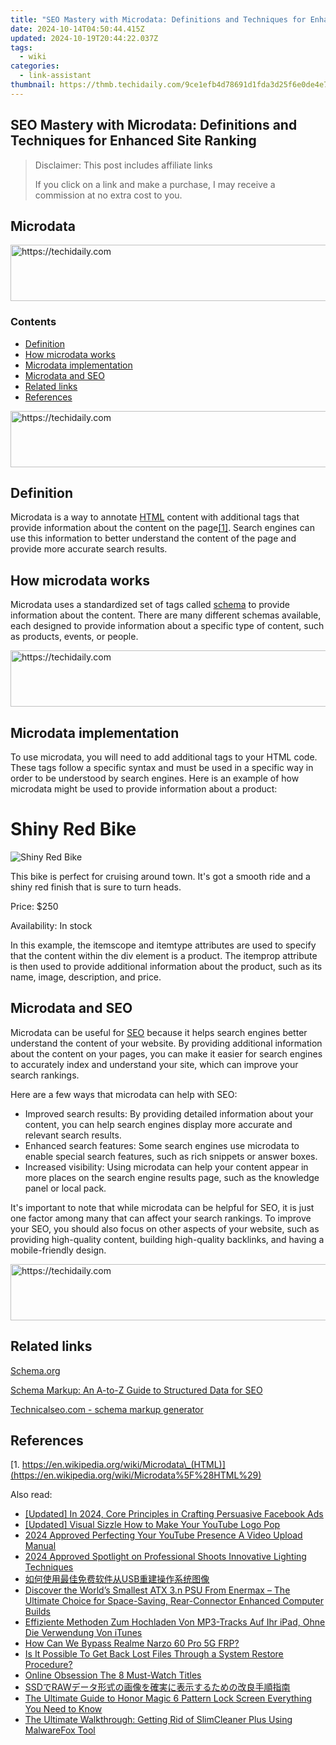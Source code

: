 ```yaml
---
title: "SEO Mastery with Microdata: Definitions and Techniques for Enhanced Site Ranking"
date: 2024-10-14T04:50:44.415Z
updated: 2024-10-19T20:44:22.037Z
tags:
  - wiki
categories:
  - link-assistant
thumbnail: https://thmb.techidaily.com/9ce1efb4d78691d1fda3d25f6e0de4e7036d8fbbf749d1e5f5caf96b519e32e1.png
---
```


## SEO Mastery with Microdata: Definitions and Techniques for Enhanced Site Ranking

>  Disclaimer: This post includes affiliate links
>
>  If you click on a link and make a purchase, I may receive a commission at no extra cost to you.
>

## Microdata

<!-- affiliate ads begin -->
<a href="https://appsumo.8odi.net/c/5597632/2151855/7443" target="_top" id="2151855">
  <img src="//a.impactradius-go.com/display-ad/7443-2151855" border="0" alt="https://techidaily.com" width="728" height="90"/>
</a>
<img height="0" width="0" src="https://appsumo.8odi.net/i/5597632/2151855/7443" style="position:absolute;visibility:hidden;" border="0" />
<!-- affiliate ads end -->

### Contents

* [Definition](https://tools.techidaily.com/link-assistant/products/)
* [How microdata works](https://tools.techidaily.com/link-assistant/products/)
* [Microdata implementation](https://tools.techidaily.com/link-assistant/products/)
* [Microdata and SEO](https://tools.techidaily.com/link-assistant/products/)
* [Related links](https://tools.techidaily.com/link-assistant/products/)
* [References](https://tools.techidaily.com/link-assistant/products/)

<!-- affiliate ads begin -->
<a href="https://appsumo.8odi.net/c/5597632/2105860/7443" target="_top" id="2105860">
  <img src="//a.impactradius-go.com/display-ad/7443-2105860" border="0" alt="https://techidaily.com" width="728" height="90"/>
</a>
<img height="0" width="0" src="https://appsumo.8odi.net/i/5597632/2105860/7443" style="position:absolute;visibility:hidden;" border="0" />
<!-- affiliate ads end -->

## Definition

Microdata is a way to annotate [HTML](https://tools.techidaily.com/link-assistant/products/) content with additional tags that provide information about the content on the page[\[1\]](https://tools.techidaily.com/link-assistant/products/). Search engines can use this information to better understand the content of the page and provide more accurate search results.

## How microdata works

Microdata uses a standardized set of tags called [schema](https://schema.org/) to provide information about the content. There are many different schemas available, each designed to provide information about a specific type of content, such as products, events, or people.

<!-- affiliate ads begin -->
<a href="https://appsumo.8odi.net/c/5597632/2082530/7443" target="_top" id="2082530">
  <img src="//a.impactradius-go.com/display-ad/7443-2082530" border="0" alt="https://techidaily.com" width="728" height="90"/>
</a>
<img height="0" width="0" src="https://appsumo.8odi.net/i/5597632/2082530/7443" style="position:absolute;visibility:hidden;" border="0" />
<!-- affiliate ads end -->

## Microdata implementation

To use microdata, you will need to add additional tags to your HTML code. These tags follow a specific syntax and must be used in a specific way in order to be understood by search engines. Here is an example of how microdata might be used to provide information about a product:

<div itemscope itemtype="http://schema.org/Product">

 <h1 itemprop="name">Shiny Red Bike</h1>

 <img src="red-bike.jpg" alt="Shiny Red Bike" itemprop="image" />

 <p itemprop="description">This bike is perfect for cruising around town. It's got a smooth ride and a shiny red finish that is sure to turn heads.</p>

 <div itemprop="offers" itemscope itemtype="http://schema.org/Offer">

 <p>Price: $<span itemprop="price">250</span></p>

 <p>Availability: <span itemprop="availability">In stock</span></p>

 </div>

</div>

In this example, the itemscope and itemtype attributes are used to specify that the content within the div element is a product. The itemprop attribute is then used to provide additional information about the product, such as its name, image, description, and price.

## Microdata and SEO

Microdata can be useful for [SEO](https://tools.techidaily.com/link-assistant/products/) because it helps search engines better understand the content of your website. By providing additional information about the content on your pages, you can make it easier for search engines to accurately index and understand your site, which can improve your search rankings.

Here are a few ways that microdata can help with SEO:

* Improved search results: By providing detailed information about your content, you can help search engines display more accurate and relevant search results.
* Enhanced search features: Some search engines use microdata to enable special search features, such as rich snippets or answer boxes.
* Increased visibility: Using microdata can help your content appear in more places on the search engine results page, such as the knowledge panel or local pack.

It's important to note that while microdata can be helpful for SEO, it is just one factor among many that can affect your search rankings. To improve your SEO, you should also focus on other aspects of your website, such as providing high-quality content, building high-quality backlinks, and having a mobile-friendly design.

<!-- affiliate ads begin -->
<a href="https://jalbum-affiliate-program.sjv.io/c/5597632/1838960/17916" target="_top" id="1838960">
  <img src="//a.impactradius-go.com/display-ad/17916-1838960" border="0" alt="https://techidaily.com" width="728" height="90"/>
</a>
<img height="0" width="0" src="https://jalbum-affiliate-program.sjv.io/i/5597632/1838960/17916" style="position:absolute;visibility:hidden;" border="0" />
<!-- affiliate ads end -->

## Related links

[Schema.org](https://schema.org/)

[Schema Markup: An A-to-Z Guide to Structured Data for SEO](https://tools.techidaily.com/link-assistant/products/)

[Technicalseo.com - schema markup generator](https://technicalseo.com/tools/schema-markup-generator/)

## References

[1. https://en.wikipedia.org/wiki/Microdata\_(HTML)](https://en.wikipedia.org/wiki/Microdata%5F%28HTML%29)

<ins class="adsbygoogle"
     style="display:block"
     data-ad-format="autorelaxed"
     data-ad-client="ca-pub-7571918770474297"
     data-ad-slot="1223367746"></ins>

<ins class="adsbygoogle"
     style="display:block"
     data-ad-client="ca-pub-7571918770474297"
     data-ad-slot="8358498916"
     data-ad-format="auto"
     data-full-width-responsive="true"></ins>

<span class="atpl-alsoreadstyle">Also read:</span>
<div><ul>
<li><a href="https://facebook-videos.techidaily.com/updated-in-2024-core-principles-in-crafting-persuasive-facebook-ads/"><u>[Updated] In 2024, Core Principles in Crafting Persuasive Facebook Ads</u></a></li>
<li><a href="https://youtube-blog.techidaily.com/ed-visual-sizzle-how-to-make-your-youtube-logo-pop/"><u>[Updated] Visual Sizzle How to Make Your YouTube Logo Pop</u></a></li>
<li><a href="https://youtube-help.techidaily.com/2024-approved-perfecting-your-youtube-presence-a-video-upload-manual/"><u>2024 Approved Perfecting Your YouTube Presence A Video Upload Manual</u></a></li>
<li><a href="https://extra-approaches.techidaily.com/2024-approved-spotlight-on-professional-shoots-innovative-lighting-techniques/"><u>2024 Approved Spotlight on Professional Shoots Innovative Lighting Techniques</u></a></li>
<li><a href="https://win-docs.techidaily.com/1728466865433-usb/"><u>如何使用最佳免费软件从USB重建操作系统图像</u></a></li>
<li><a href="https://hardware-reviews.techidaily.com/discover-the-worlds-smallest-atx-3n-psu-from-enermax-the-ultimate-choice-for-space-saving-rear-connector-enhanced-computer-builds/"><u>Discover the World’s Smallest ATX 3.n PSU From Enermax – The Ultimate Choice for Space-Saving, Rear-Connector Enhanced Computer Builds</u></a></li>
<li><a href="https://win-docs.techidaily.com/effiziente-methoden-zum-hochladen-von-mp3-tracks-auf-ihr-ipad-ohne-die-verwendung-von-itunes/"><u>Effiziente Methoden Zum Hochladen Von MP3-Tracks Auf Ihr iPad, Ohne Die Verwendung Von iTunes</u></a></li>
<li><a href="https://bypass-frp.techidaily.com/how-can-we-bypass-realme-narzo-60-pro-5g-frp-by-drfone-android/"><u>How Can We Bypass Realme Narzo 60 Pro 5G FRP?</u></a></li>
<li><a href="https://win-docs.techidaily.com/is-it-possible-to-get-back-lost-files-through-a-system-restore-procedure/"><u>Is It Possible To Get Back Lost Files Through a System Restore Procedure?</u></a></li>
<li><a href="https://facebook-video-content.techidaily.com/online-obsession-the-8-must-watch-titles/"><u>Online Obsession The 8 Must-Watch Titles</u></a></li>
<li><a href="https://win-docs.techidaily.com/ssdraw/"><u>SSDでRAWデータ形式の画像を確実に表示するための改良手順指南</u></a></li>
<li><a href="https://unlock-android.techidaily.com/the-ultimate-guide-to-honor-magic-6-pattern-lock-screen-everything-you-need-to-know-by-drfone-android/"><u>The Ultimate Guide to Honor Magic 6 Pattern Lock Screen Everything You Need to Know</u></a></li>
<li><a href="https://win-docs.techidaily.com/the-ultimate-walkthrough-getting-rid-of-slimcleaner-plus-using-malwarefox-tool/"><u>The Ultimate Walkthrough: Getting Rid of SlimCleaner Plus Using MalwareFox Tool</u></a></li>
</ul></div>

